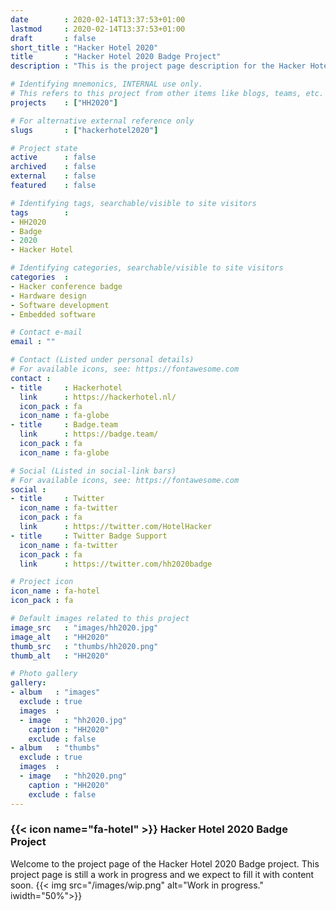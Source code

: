 ```yaml
---
date        : 2020-02-14T13:37:53+01:00
lastmod     : 2020-02-14T13:37:53+01:00
draft       : false
short_title : "Hacker Hotel 2020"
title       : "Hacker Hotel 2020 Badge Project"
description : "This is the project page description for the Hacker Hotel 2020 Project"

# Identifying mnemonics, INTERNAL use only.
# This refers to this project from other items like blogs, teams, etc.
projects    : ["HH2020"]

# For alternative external reference only
slugs       : ["hackerhotel2020"]

# Project state
active      : false
archived    : false
external    : false
featured    : false

# Identifying tags, searchable/visible to site visitors
tags        :
- HH2020
- Badge
- 2020
- Hacker Hotel

# Identifying categories, searchable/visible to site visitors
categories  :
- Hacker conference badge
- Hardware design
- Software development
- Embedded software

# Contact e-mail
email : ""

# Contact (Listed under personal details)
# For available icons, see: https://fontawesome.com
contact :
- title     : Hackerhotel
  link      : https://hackerhotel.nl/
  icon_pack : fa
  icon_name : fa-globe
- title     : Badge.team
  link      : https://badge.team/
  icon_pack : fa
  icon_name : fa-globe

# Social (Listed in social-link bars)
# For available icons, see: https://fontawesome.com
social :
- title     : Twitter
  icon_name : fa-twitter
  icon_pack : fa
  link      : https://twitter.com/HotelHacker
- title     : Twitter Badge Support
  icon_name : fa-twitter
  icon_pack : fa
  link      : https://twitter.com/hh2020badge

# Project icon
icon_name : fa-hotel
icon_pack : fa

# Default images related to this project
image_src   : "images/hh2020.jpg"
image_alt   : "HH2020"
thumb_src   : "thumbs/hh2020.png"
thumb_alt   : "HH2020"

# Photo gallery
gallery:
- album   : "images"
  exclude : true
  images  :
  - image   : "hh2020.jpg"
    caption : "HH2020"
    exclude : false
- album   : "thumbs"
  exclude : true
  images  :
  - image   : "hh2020.png"
    caption : "HH2020"
    exclude : false
---
```


### {{< icon name="fa-hotel" >}} Hacker Hotel 2020 Badge Project

Welcome to the project page of the Hacker Hotel 2020 Badge project. This project page is still a work in progress and we expect to fill it with content soon.
{{< img src="/images/wip.png" alt="Work in progress." iwidth="50%">}}
